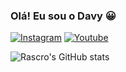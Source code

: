 ### Olá! Eu sou o Davy 😀

[![Instagram](https://img.shields.io/badge/Instagram-E4405F?style=for-the-badge&logo=instagram&logoColor=white)](https://www.instagram.com/davymseboldt/)
[![Youtube](https://img.shields.io/badge/YouTube-FF0000?style=for-the-badge&logo=youtube&logoColor=white)](https://www.youtube.com/channel/UCg8yonr69B3qmzQc-b1Roiw)

![Rascro's GitHub stats](https://github-readme-stats.vercel.app/api?username=rascro&show_icons=true&theme=transparent)
